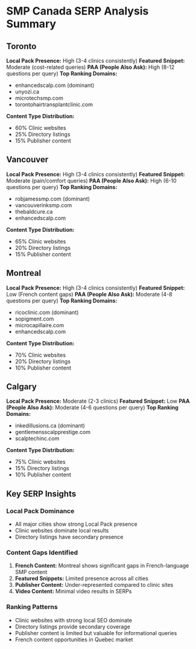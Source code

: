 # SMP Canada SERP Analysis Summary

## Toronto
**Local Pack Presence:** High (3-4 clinics consistently)
**Featured Snippet:** Moderate (cost-related queries)
**PAA (People Also Ask):** High (8-12 questions per query)
**Top Ranking Domains:**
- enhancedscalp.com (dominant)
- unyozi.ca
- microtechsmp.com
- torontohairtransplantclinic.com

**Content Type Distribution:**
- 60% Clinic websites
- 25% Directory listings
- 15% Publisher content

## Vancouver
**Local Pack Presence:** High (3-4 clinics consistently)
**Featured Snippet:** Moderate (pain/comfort queries)
**PAA (People Also Ask):** High (6-10 questions per query)
**Top Ranking Domains:**
- robjamessmp.com (dominant)
- vancouverinksmp.com
- thebaldcure.ca
- enhancedscalp.com

**Content Type Distribution:**
- 65% Clinic websites
- 20% Directory listings
- 15% Publisher content

## Montreal
**Local Pack Presence:** High (3-4 clinics consistently)
**Featured Snippet:** Low (French content gaps)
**PAA (People Also Ask):** Moderate (4-8 questions per query)
**Top Ranking Domains:**
- ricoclinic.com (dominant)
- sopigment.com
- microcapillaire.com
- enhancedscalp.com

**Content Type Distribution:**
- 70% Clinic websites
- 20% Directory listings
- 10% Publisher content

## Calgary
**Local Pack Presence:** Moderate (2-3 clinics)
**Featured Snippet:** Low
**PAA (People Also Ask):** Moderate (4-6 questions per query)
**Top Ranking Domains:**
- inkedillusions.ca (dominant)
- gentlemensscalpprestige.com
- scalptechinc.com

**Content Type Distribution:**
- 75% Clinic websites
- 15% Directory listings
- 10% Publisher content

## Key SERP Insights

### Local Pack Dominance
- All major cities show strong Local Pack presence
- Clinic websites dominate local results
- Directory listings have secondary presence

### Content Gaps Identified
1. **French Content:** Montreal shows significant gaps in French-language SMP content
2. **Featured Snippets:** Limited presence across all cities
3. **Publisher Content:** Under-represented compared to clinic sites
4. **Video Content:** Minimal video results in SERPs

### Ranking Patterns
- Clinic websites with strong local SEO dominate
- Directory listings provide secondary coverage
- Publisher content is limited but valuable for informational queries
- French content opportunities in Quebec market
